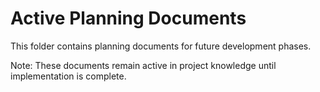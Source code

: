 # Active Planning Documents

This folder contains planning documents for future development phases.

Note: These documents remain active in project knowledge until implementation is complete.
